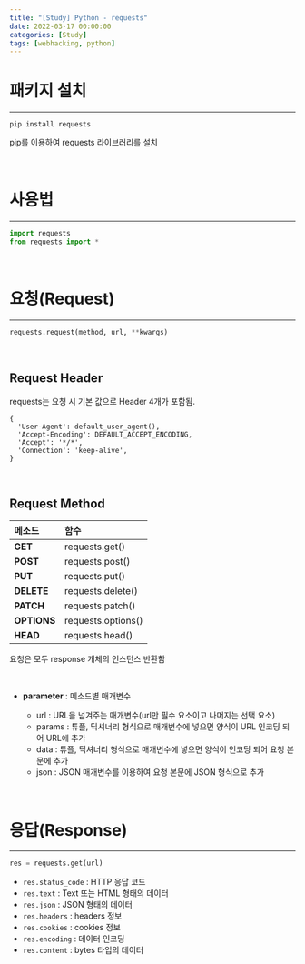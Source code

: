 ```yaml
---
title: "[Study] Python - requests"
date: 2022-03-17 00:00:00
categories: [Study]
tags: [webhacking, python]
---
```


# 패키지 설치

---

```shell
pip install requests
```
pip를 이용하여 requests 라이브러리를 설치

<br />

# 사용법

---

```python
import requests
from requests import *
```

<br />

# 요청(Request)

---

```python
requests.request(method, url, **kwargs)
```


<br />

## Request Header

requests는 요청 시 기본 값으로 Header 4개가 포함됨.

```
{
  'User-Agent': default_user_agent(),
  'Accept-Encoding': DEFAULT_ACCEPT_ENCODING,
  'Accept': '*/*',
  'Connection': 'keep-alive',
}
```

<br />

## Request Method

|메소드|함수|
|:----|:--|
|**GET**|requests.get()|
|**POST**|requests.post()|
|**PUT**|requests.put()|
|**DELETE**|requests.delete()|
|**PATCH**|requests.patch()|
|**OPTIONS**|requests.options()|
|**HEAD**|requests.head()|

요청은 모두 response 개체의 인스턴스 반환함

<br />

- **parameter** : 메소드별 매개변수

    - url
    	: URL을 넘겨주는 매개변수(url만 필수 요소이고 나머지는 선택 요소)
    - params
    	: 튜플, 딕셔너리 형식으로 매개변수에 넣으면 양식이 URL 인코딩 되어 URL에 추가
    - data
    	: 튜플, 딕셔너리 형식으로 매개변수에 넣으면 양식이 인코딩 되어 요청 본문에 추가
    - json
    	: JSON 매개변수를 이용하여 요청 본문에 JSON 형식으로 추가

<br />

# 응답(Response)

---

```python
res = requests.get(url)
```

- `res.status_code` : HTTP 응답 코드
- `res.text` : Text 또는 HTML 형태의 데이터
- `res.json` : JSON 형태의 데이터
- `res.headers` : headers 정보
- `res.cookies` : cookies 정보
- `res.encoding` : 데이터 인코딩
- `res.content` :  bytes 타입의 데이터
